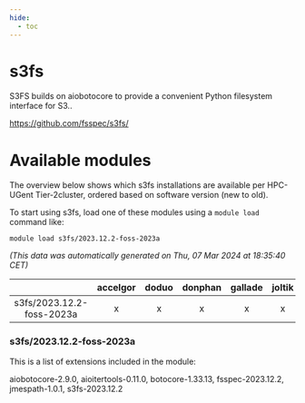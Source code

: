 ```yaml
---
hide:
  - toc
---
```


s3fs
====


S3FS builds on aiobotocore to provide a convenient Python filesystem interface for S3..

https://github.com/fsspec/s3fs/
# Available modules


The overview below shows which s3fs installations are available per HPC-UGent Tier-2cluster, ordered based on software version (new to old).

To start using s3fs, load one of these modules using a `module load` command like:

```shell
module load s3fs/2023.12.2-foss-2023a
```

*(This data was automatically generated on Thu, 07 Mar 2024 at 18:35:40 CET)*  

| |accelgor|doduo|donphan|gallade|joltik|skitty|
| :---: | :---: | :---: | :---: | :---: | :---: | :---: |
|s3fs/2023.12.2-foss-2023a|x|x|x|x|x|x|


### s3fs/2023.12.2-foss-2023a

This is a list of extensions included in the module:

aiobotocore-2.9.0, aioitertools-0.11.0, botocore-1.33.13, fsspec-2023.12.2, jmespath-1.0.1, s3fs-2023.12.2